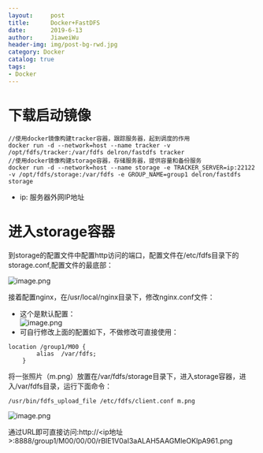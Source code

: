 ```yaml
---
layout:     post                  
title:      Docker+FastDFS      
date:       2019-6-13             
author:     JiaweiWu                   
header-img: img/post-bg-rwd.jpg  
category: Docker   
catalog: true  
tags:                             
- Docker
---
```


<a name="wrKtD"></a>
# 下载启动镜像
```
//使用docker镜像构建tracker容器，跟踪服务器，起到调度的作用
docker run -d --network=host --name tracker -v /opt/fdfs/tracker:/var/fdfs delron/fastdfs tracker
//使用docker镜像构建storage容器，存储服务器，提供容量和备份服务
docker run -d --network=host --name storage -e TRACKER_SERVER=ip:22122 -v /opt/fdfs/storage:/var/fdfs -e GROUP_NAME=group1 delron/fastdfs storage
```

- ip: 服务器外网IP地址
<a name="yo7wI"></a>
# 进入storage容器
到storage的配置文件中配置http访问的端口，配置文件在/etc/fdfs目录下的storage.conf,配置文件的最底部：

![image.png](https://cdn.nlark.com/yuque/0/2019/png/250511/1561994499485-7cddf9df-419f-4fe3-b7cf-39874afeee60.png#align=left&display=inline&height=217&name=image.png&originHeight=434&originWidth=1130&size=71546&status=done&width=565)


接着配置nginx，在/usr/local/nginx目录下，修改nginx.conf文件：

- 这个是默认配置：<br />![image.png](https://cdn.nlark.com/yuque/0/2019/png/250511/1561994651127-4cde47eb-8cab-4268-9021-34584e69a094.png#align=left&display=inline&height=171&name=image.png&originHeight=342&originWidth=816&size=35404&status=done&width=408)
- 可自行修改上面的配置如下，不做修改可直接使用：

```
location /group1/M00 {
        alias  /var/fdfs;
    }
```

将一张照片（m.png）放置在/var/fdfs/storage目录下，进入storage容器，进入/var/fdfs目录，运行下面命令：

```
/usr/bin/fdfs_upload_file /etc/fdfs/client.conf m.png

```
![image.png](https://cdn.nlark.com/yuque/0/2019/png/250511/1561994963024-36636a20-6f2d-42ee-82d5-d10aaaaa677f.png#align=left&display=inline&height=70&name=image.png&originHeight=140&originWidth=1186&size=45443&status=done&width=593)

通过URL即可直接访问:http://<ip地址>:8888/group1/M00/00/00/rBIE1V0aI3aALAH5AAGMleOKlpA961.png
